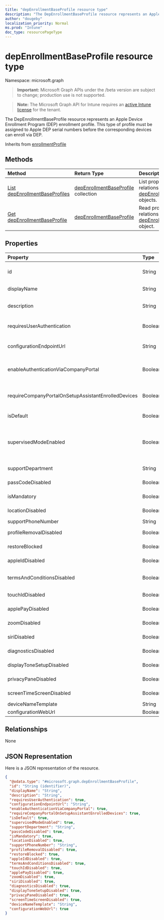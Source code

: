 ```yaml
---
title: "depEnrollmentBaseProfile resource type"
description: "The DepEnrollmentBaseProfile resource represents an Apple Device Enrollment Program (DEP) enrollment profile. This type of profile must be assigned to Apple DEP serial numbers before the corresponding devices can enroll via DEP."
author: "dougeby"
localization_priority: Normal
ms.prod: "Intune"
doc_type: resourcePageType
---
```


# depEnrollmentBaseProfile resource type

Namespace: microsoft.graph

> **Important:** Microsoft Graph APIs under the /beta version are subject to change; production use is not supported.

> **Note:** The Microsoft Graph API for Intune requires an [active Intune license](https://go.microsoft.com/fwlink/?linkid=839381) for the tenant.

The DepEnrollmentBaseProfile resource represents an Apple Device Enrollment Program (DEP) enrollment profile. This type of profile must be assigned to Apple DEP serial numbers before the corresponding devices can enroll via DEP.


Inherits from [enrollmentProfile](../resources/intune-enrollment-enrollmentprofile.md)

## Methods
|Method|Return Type|Description|
|:---|:---|:---|
|[List depEnrollmentBaseProfiles](../api/intune-enrollment-depenrollmentbaseprofile-list.md)|[depEnrollmentBaseProfile](../resources/intune-enrollment-depenrollmentbaseprofile.md) collection|List properties and relationships of the [depEnrollmentBaseProfile](../resources/intune-enrollment-depenrollmentbaseprofile.md) objects.|
|[Get depEnrollmentBaseProfile](../api/intune-enrollment-depenrollmentbaseprofile-get.md)|[depEnrollmentBaseProfile](../resources/intune-enrollment-depenrollmentbaseprofile.md)|Read properties and relationships of the [depEnrollmentBaseProfile](../resources/intune-enrollment-depenrollmentbaseprofile.md) object.|

## Properties
|Property|Type|Description|
|:---|:---|:---|
|id|String|The GUID for the object Inherited from [enrollmentProfile](../resources/intune-enrollment-enrollmentprofile.md)|
|displayName|String|Name of the profile Inherited from [enrollmentProfile](../resources/intune-enrollment-enrollmentprofile.md)|
|description|String|Description of the profile Inherited from [enrollmentProfile](../resources/intune-enrollment-enrollmentprofile.md)|
|requiresUserAuthentication|Boolean|Indicates if the profile requires user authentication Inherited from [enrollmentProfile](../resources/intune-enrollment-enrollmentprofile.md)|
|configurationEndpointUrl|String|Configuration endpoint url to use for Enrollment Inherited from [enrollmentProfile](../resources/intune-enrollment-enrollmentprofile.md)|
|enableAuthenticationViaCompanyPortal|Boolean|Indicates to authenticate with Apple Setup Assistant instead of Company Portal. Inherited from [enrollmentProfile](../resources/intune-enrollment-enrollmentprofile.md)|
|requireCompanyPortalOnSetupAssistantEnrolledDevices|Boolean|Indicates that Company Portal is required on setup assistant enrolled devices Inherited from [enrollmentProfile](../resources/intune-enrollment-enrollmentprofile.md)|
|isDefault|Boolean|Indicates if this is the default profile|
|supervisedModeEnabled|Boolean|Supervised mode, True to enable, false otherwise. See https://docs.microsoft.com/en-us/intune/deploy-use/enroll-devices-in-microsoft-intune for additional information.|
|supportDepartment|String|Support department information|
|passCodeDisabled|Boolean|Indicates if Passcode setup pane is disabled|
|isMandatory|Boolean|Indicates if the profile is mandatory|
|locationDisabled|Boolean|Indicates if Location service setup pane is disabled|
|supportPhoneNumber|String|Support phone number|
|profileRemovalDisabled|Boolean|Indicates if the profile removal option is disabled|
|restoreBlocked|Boolean|Indicates if Restore setup pane is blocked|
|appleIdDisabled|Boolean|Indicates if Apple id setup pane is disabled|
|termsAndConditionsDisabled|Boolean|Indicates if 'Terms and Conditions' setup pane is disabled|
|touchIdDisabled|Boolean|Indicates if touch id setup pane is disabled|
|applePayDisabled|Boolean|Indicates if Apple pay setup pane is disabled|
|zoomDisabled|Boolean|Indicates if zoom setup pane is disabled|
|siriDisabled|Boolean|Indicates if siri setup pane is disabled|
|diagnosticsDisabled|Boolean|Indicates if diagnostics setup pane is disabled|
|displayToneSetupDisabled|Boolean|Indicates if displaytone setup screen is disabled|
|privacyPaneDisabled|Boolean|Indicates if privacy screen is disabled|
|screenTimeScreenDisabled|Boolean|Indicates if screen timeout setup is disabled|
|deviceNameTemplate|String|Sets a literal or name pattern.|
|configurationWebUrl|Boolean|URL for setup assistant login|

## Relationships
None

## JSON Representation
Here is a JSON representation of the resource.
<!-- {
  "blockType": "resource",
  "keyProperty": "id",
  "@odata.type": "microsoft.graph.depEnrollmentBaseProfile"
}
-->
``` json
{
  "@odata.type": "#microsoft.graph.depEnrollmentBaseProfile",
  "id": "String (identifier)",
  "displayName": "String",
  "description": "String",
  "requiresUserAuthentication": true,
  "configurationEndpointUrl": "String",
  "enableAuthenticationViaCompanyPortal": true,
  "requireCompanyPortalOnSetupAssistantEnrolledDevices": true,
  "isDefault": true,
  "supervisedModeEnabled": true,
  "supportDepartment": "String",
  "passCodeDisabled": true,
  "isMandatory": true,
  "locationDisabled": true,
  "supportPhoneNumber": "String",
  "profileRemovalDisabled": true,
  "restoreBlocked": true,
  "appleIdDisabled": true,
  "termsAndConditionsDisabled": true,
  "touchIdDisabled": true,
  "applePayDisabled": true,
  "zoomDisabled": true,
  "siriDisabled": true,
  "diagnosticsDisabled": true,
  "displayToneSetupDisabled": true,
  "privacyPaneDisabled": true,
  "screenTimeScreenDisabled": true,
  "deviceNameTemplate": "String",
  "configurationWebUrl": true
}
```



